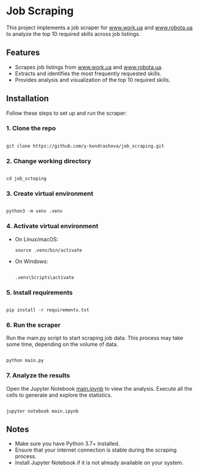 # Job Scraping

This project implements a job scraper for www.work.ua and www.robota.ua to
analyze the top 10 required skills across job listings.

## Features

- Scrapes job listings from www.work.ua and www.robota.ua.
- Extracts and identifies the most frequently requested skills.
- Provides analysis and visualization of the top 10 required skills.

## Installation

Follow these steps to set up and run the scraper:

### 1. Clone the repo

```shell

git clone https://github.com/y-kondrashova/job_scraping.git

```

### 2. Change working directory

```shell

cd job_sctoping
```

### 3. Create virtual environment

```shell

python3 -m venv .venv
```

### 4. Activate virtual environment

- On Linux/macOS:
    ```shell
    source .venv/bin/activate
    ```
- On Windows:
    ```shell
  
  .venv\Scripts\activate
  ```

### 5. Install requirements

```shell

pip install -r requirements.txt
```

### 6. Run the scraper

Run the main.py script to start scraping job data. This process may take some
time, depending on the volume of data.

```shell

python main.py
```

### 7. Analyze the results

Open the Jupyter Notebook [main.ipynb](main.ipynb) to view the analysis.
Execute all the cells to generate and explore the statistics.

```shell

jupyter notebook main.ipynb
```

## Notes

- Make sure you have Python 3.7+ installed.
- Ensure that your internet connection is stable during the scraping process.
- Install Jupyter Notebook if it is not already available on your system.

